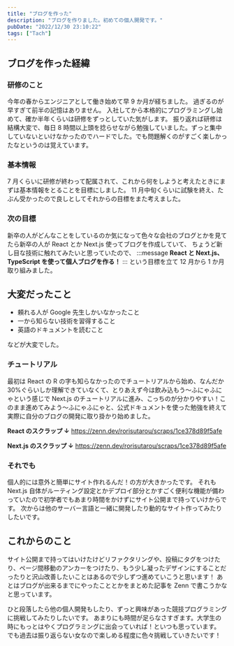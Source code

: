 ```yaml
---
title: "ブログを作った"
description: "ブログを作りました。初めての個人開発です。"
pubDate: "2022/12/30 23:10:22"
tags: ["Tach"]
---
```


## ブログを作った経緯

### 研修のこと

今年の春からエンジニアとして働き始めて早 9 か月が経ちました。
過ぎるのが早すぎて前半の記憶はありません。
入社してから本格的にプログラミングし始めて、確か半年くらいは研修をずっとしていた気がします。
振り返れば研修は結構大変で、毎日 8 時間以上頭を捻らせながら勉強していました。ずっと集中していないといけなかったのでハードでした。でも問題解くのがすごく楽しかったなというのは覚えています。

### 基本情報

7 月くらいに研修が終わって配属されて、これから何をしようと考えたときにまずは基本情報をとることを目標にしました。
11 月中旬くらいに試験を終え、たぶん受かったので良しとしてそれからの目標をまた考えました。

### 次の目標

新卒の人がどんなことをしているのか気になって色々な会社のブログとかを見てたら新卒の人が React とか Next.js 使ってブログを作成していて、
ちょうど新し目な技術に触れてみたいと思っていたので、
:::message
**React と Next.js、TypeScript を使って個人ブログを作る！**
:::
という目標を立て 12 月から 1 か月取り組みました。

## 大変だったこと

- 頼れる人が Google 先生しかいなかったこと
- 一から知らない技術を習得すること
- 英語のドキュメントを読むこと

などが大変でした。

### チュートリアル

最初は React の R の字も知らなかったのでチュートリアルから始め、なんだか 30%ぐらいしか理解できていなくて、とりあえず今は飲み込もう～ふにゃふにゃという感じで Next.js のチュートリアルに進み、こっちのが分かりやすい！このまま進めてみよう～ふにゃふにゃと、公式ドキュメントを使った勉強を終えて実際に自分のブログの開発に取り掛かり始めました。

**React のスクラップ ↓**
https://zenn.dev/rorisutarou/scraps/1ce378d89f5afe

**Next.js のスクラップ ↓**
https://zenn.dev/rorisutarou/scraps/1ce378d89f5afe

### それでも

個人的には意外と簡単にサイト作れるんだ！の方が大きかったです。
それも Next.js 自体がルーティング設定とかデプロイ部分とかすごく便利な機能が備わっていたので初学者でもあまり時間をかけずにサイト公開まで持っていけからです。
次からは他のサーバー言語と一緒に開発したり動的なサイト作ってみたりしたいです。

## これからのこと

サイト公開まで持ってはいけたけどリファクタリングや、投稿にタグをつけたり、ページ間移動のアンカーをつけたり、もう少し凝ったデザインにすることだったりと沢山改善したいことはあるので少しずつ進めていこうと思います！
あとはブログが出来るまでにやったこととかをまとめた記事を Zenn で書こうかなと思っています。

ひと段落したら他の個人開発もしたり、ずっと興味があった競技プログラミングに挑戦してみたりしたいです。
あまりにも時間が足らなさすぎます。大学生の時にもっとはやくプログラミングに出会っていれば！といつも思っています。
でも過去は振り返らない女なので楽しめる程度に色々挑戦していきたいです！
